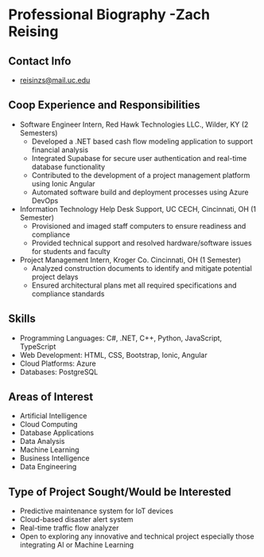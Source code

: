 
# Professional Biography -Zach Reising
## Contact Info
- reisinzs@mail.uc.edu


## Coop Experience and Responsibilities

- Software Engineer Intern, Red Hawk Technologies LLC., Wilder, KY (2 Semesters)  
    - Developed a .NET based cash flow modeling application to support financial analysis
    - Integrated Supabase for secure user authentication and real-time database functionality
    - Contributed to the development of a project management platform using Ionic Angular
    - Automated software build and deployment processes using Azure DevOps 
- Information Technology Help Desk Support, UC CECH, Cincinnati, OH (1 Semester)
    - Provisioned and imaged staff computers to ensure readiness and compliance
    - Provided technical support and resolved hardware/software issues for students and faculty
- Project Management Intern, Kroger Co. Cincinnati, OH (1 Semester)
    - Analyzed construction documents to identify and mitigate potential project delays
    - Ensured architectural plans met all required specifications and compliance standards

## Skills
- Programming Languages: C#, .NET, C++, Python, JavaScript, TypeScript
- Web Development: HTML, CSS, Bootstrap, Ionic, Angular
- Cloud Platforms: Azure
- Databases: PostgreSQL

## Areas of Interest
- Artificial Intelligence
- Cloud Computing
- Database Applications
- Data Analysis
- Machine Learning
- Business Intelligence
- Data Engineering

## Type of Project Sought/Would be Interested
- Predictive maintenance system for IoT devices
- Cloud-based disaster alert system
- Real-time traffic flow analyzer
- Open to exploring any innovative and technical project especially those integrating AI or Machine Learning

